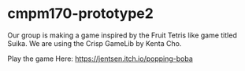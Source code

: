 # cmpm170-prototype2

Our group is making a game inspired by the Fruit Tetris like game titled Suika. We are using the Crisp GameLib by Kenta Cho.

Play the game Here: https://jentsen.itch.io/popping-boba 

